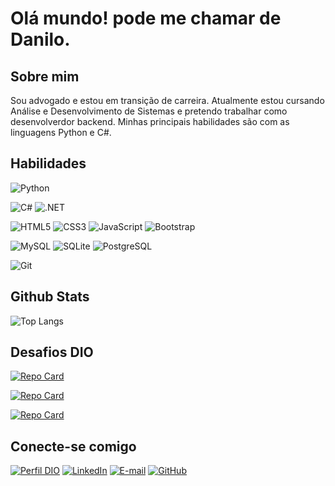 # Olá mundo! pode me chamar de Danilo.

## Sobre mim
Sou advogado e estou em transição de carreira. Atualmente estou cursando Análise e Desenvolvimento de Sistemas e pretendo trabalhar como desenvolverdor backend. Minhas principais habilidades são com as linguagens Python e C#.

## Habilidades
![Python](https://img.shields.io/badge/python-1572B6?style=for-the-badge&logo=python&logoColor=ffdd54)

![C#](https://img.shields.io/badge/C%23-5C2D91?style=for-the-badge&logo=c-sharp&logoColor=white) ![.NET](https://img.shields.io/badge/.NET-5C2D91?style=for-the-badge&logo=.net&logoColor=white)

![HTML5](https://img.shields.io/badge/HTML5-E34F26?style=for-the-badge&logo=html5&logoColor=white)
![CSS3](https://img.shields.io/badge/CSS3-1572B6?style=for-the-badge&logo=css3&logoColor=white)
![JavaScript](https://img.shields.io/badge/JavaScript-F7DF1E?style=for-the-badge&logo=javascript&logoColor=black)
![Bootstrap](https://img.shields.io/badge/-boostrap-0D1117?style=for-the-badge&logo=bootstrap&labelColor=0D1117)

![MySQL](https://img.shields.io/badge/MySQL-00000F?style=for-the-badge&logo=mysql&logoColor=white)
![SQLite](https://img.shields.io/badge/SQLite-000?style=for-the-badge&logo=sqlite&logoColor=07405E)
![PostgreSQL](https://img.shields.io/badge/PostgreSQL-000?style=for-the-badge&logo=postgresql)

![Git](https://img.shields.io/badge/GIT-E44C30?style=for-the-badge&logo=git&logoColor=white)


## Github Stats

![Top Langs](https://github-readme-stats-git-masterrstaa-rickstaa.vercel.app/api/top-langs/?username=DaniloCamposRuiz&bg_color=000&border_color=30A3DC&title_color=E94D5F&text_color=FFF)

## Desafios DIO

[![Repo Card](https://github-readme-stats.vercel.app/api/pin/?username=DaniloCamposRuiz&repo=trilha-net-fundamentos-desafio&bg_color=000&border_color=30A3DC&show_icons=true&icon_color=30A3DC&title_color=E94D5F&text_color=FFF)](https://github.com/DaniloCamposRuiz/trilha-net-fundamentos-desafio)

[![Repo Card](https://github-readme-stats.vercel.app/api/pin/?username=DaniloCamposRuiz&repo=trilha-net-explorando-desafio&bg_color=000&border_color=30A3DC&show_icons=true&icon_color=30A3DC&title_color=E94D5F&text_color=FFF)](https://github.com/DaniloCamposRuiz/trilha-net-explorando-desafio)

[![Repo Card](https://github-readme-stats.vercel.app/api/pin/?username=DaniloCamposRuiz&repo=trilha-net-poo-desafio&bg_color=000&border_color=30A3DC&show_icons=true&icon_color=30A3DC&title_color=E94D5F&text_color=FFF)](https://github.com/DaniloCamposRuiz/trilha-net-poo-desafio)


## Conecte-se comigo
[![Perfil DIO](https://img.shields.io/badge/-Meu%20Perfil%20na%20DIO-0077B5?style=for-the-badge&logo=gitbook&logoColor=white)](https://web.dio.me/users/danilocamposruiz/?tab=achievements)
[![LinkedIn](https://img.shields.io/badge/linkedin-%230077B5.svg?style=for-the-badge&logo=linkedin&logoColor=white)](https://www.linkedin.com/in/danilo-ruiz-2901a3190/)
[![E-mail](https://img.shields.io/badge/-Email-0077B5?style=for-the-badge&logo=microsoft-outlook&logoColor=white)](mailto:danilocamposruiz@gmail.com) 
[![GitHub](https://img.shields.io/badge/GitHub-0077B5?style=for-the-badge&logo=github&logoColor=white)](https://github.com/DaniloCamposRuiz)